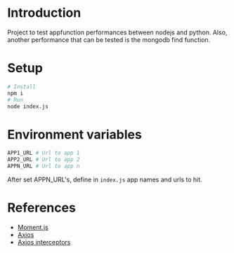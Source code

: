
# Introduction

Project to test appfunction performances between nodejs and python.
Also, another performance that can be tested is the mongodb find function.

# Setup

```bash
# Install
npm i
# Run
node index.js
```

# Environment variables

```bash
APP1_URL # Url to app 1
APP2_URL # Url to app 2
APPN_URL # Url to app n
```

After set APPN_URL's, define in `index.js` app names and urls to hit.

# References

- [Moment.js][momentjs]
- [Axios][axiosjs]
- [Axios interceptors][interceptors]

[momentjs]: https://momentjs.com/docs/
[axiosjs]: https://axios-http.com/docs/intro
[interceptors]: https://axios-http.com/docs/interceptors
